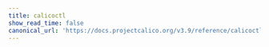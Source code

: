 ```yaml
---
title: calicoctl
show_read_time: false
canonical_url: 'https://docs.projectcalico.org/v3.9/reference/calicoctl/index'
---
```

